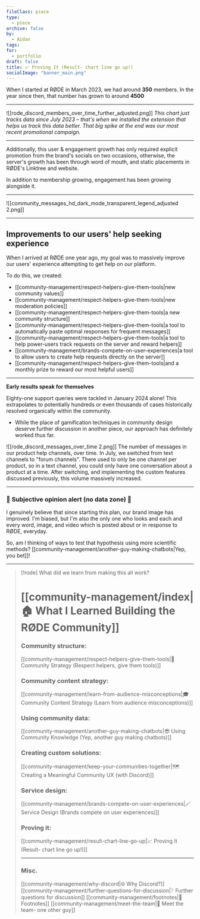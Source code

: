 ```yaml
---
fileClass: piece
type:
  - piece
archive: false
by:
  - Aidan
tags: 
for:
  - portfolio
draft: false
title: 📈 Proving It (Result- chart line go up!)
socialImage: "banner_main.png"
---
```

When I started at RØDE in March 2023, we had around **350** members. In the year since then, that number has grown to around **4500**

---

![[rode_discord_members_over_time_further_adjusted.png]]
*This chart just tracks data since July 2023 – that's when we installed the extension that helps us track this data better. That big spike at the end was our most recent promotional campaign.*

---

Additionally, this user & engagement growth has only required explicit promotion from the brand's socials on two occasions, otherwise, the server's growth has been through word of mouth, and static placements in RØDE's Linktree and website.

In addition to membership growing, engagement has been growing alongside it.

---

![[community_messages_hd_dark_mode_transparent_legend_adjusted 2.png]]

---

## Improvements to our users' help seeking experience

When I arrived at RØDE one year ago, my goal was to massively improve our users' experience attempting to get help on our platform.

To do this, we created:

- [[community-management/respect-helpers-give-them-tools|new community values]]
- [[community-management/respect-helpers-give-them-tools|new moderation policies]]
- [[community-management/respect-helpers-give-them-tools|a new community structure]]
- [[community-management/respect-helpers-give-them-tools|a tool to automatically paste optimal responses for frequent messages]]
- [[community-management/respect-helpers-give-them-tools|a tool to help power-users track requests on the server and reward helpers]]
- [[community-management/brands-compete-on-user-experiences|a tool to allow users to create help requests directly on the server]]
- [[community-management/respect-helpers-give-them-tools|and a monthly prize to reward our most helpful users]]

---

**Early results speak for themselves**

Eighty-one support queries were tackled in January 2024 alone! This extrapolates to potentially hundreds or even thousands of cases historically resolved organically within the community.

- While the place of gamification techniques in community design deserve further discussion in another piece, our approach has definitely worked thus far.

![[rode_discord_messages_over_time 2.png]]
The number of messages in our product help channels, over time. In July, we switched from text channels to "forum channels". There used to only be one channel per product, so in a text channel, you could only have one conversation about a product at a time. After switching, and implementing the custom features discussed previously, this volume massively increased.

---

### 🚨 **Subjective opinion alert (no data zone)** 🚨

I genuinely believe that since starting this plan, our brand image has improved. I'm biased, but I'm also the only one who looks and each and every word, image, and video which is posted about or in response to RØDE, everyday.

So, am I thinking of ways to test that hypothesis using more scientific methods? [[community-management/another-guy-making-chatbots|Yep, you bet]]!


---


> [!rode] What did we learn from making this all work?
> # [[community-management/index|🏠 What I Learned Building the RØDE Community]]
> 
> ### Community structure:
> [[community-management/respect-helpers-give-them-tools|💜 Community Strategy (Respect helpers, give them tools)]]
> 
> ### Community content strategy:
> [[community-management/learn-from-audience-misconceptions|🎓 Community Content Strategy (Learn from audience misconceptions)]]
> 
> ### Using community data:
> [[community-management/another-guy-making-chatbots|😎 Using Community Knowledge (Yep, another guy making chatbots)]]
> 
> ### Creating custom solutions:
> [[community-management/keep-your-communities-together|🗺️ Creating a Meaningful Community UX (with Discord)]]
> 
> ### Service design:
> [[community-management/brands-compete-on-user-experiences|🪄 Service Design (Brands compete on user experiences)]]
> 
> ### Proving it:
> [[community-management/result-chart-line-go-up|📈 Proving It (Result- chart line go up!)]]
> 
> ---
> 
> ### Misc.
> [[community-management/why-discord|🌐 Why Discord?]]
> [[community-management/further-questions-for-discussion|❔ Further questions for discussion]]
> [[community-management/footnotes|📜 Footnotes]]
> [[community-management/meet-the-team|👋 Meet the team- one other guy]]
